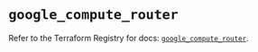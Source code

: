 # `google_compute_router`

Refer to the Terraform Registry for docs: [`google_compute_router`](https://registry.terraform.io/providers/hashicorp/google/5.26.0/docs/resources/compute_router).
